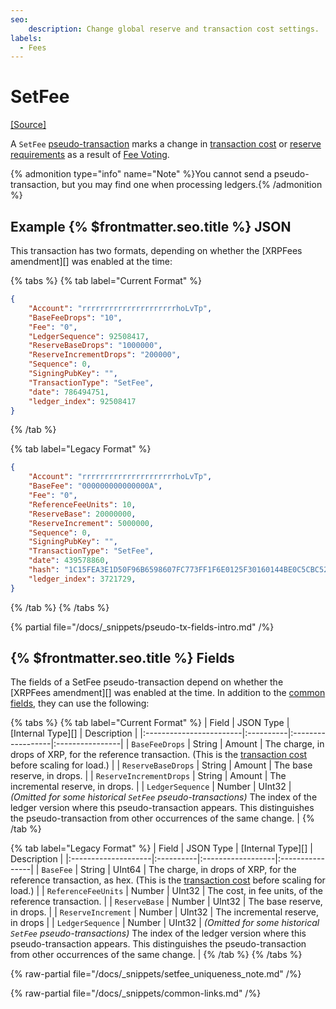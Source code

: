 ```yaml
---
seo:
    description: Change global reserve and transaction cost settings.
labels:
  - Fees
---
```

# SetFee
[[Source]](https://github.com/XRPLF/rippled/blob/1e01cd34f7a216092ed779f291b43324c167167a/src/xrpld/app/tx/detail/Change.cpp "Source")

A `SetFee` [pseudo-transaction](pseudo-transaction-types.md) marks a change in [transaction cost](../../../../concepts/transactions/transaction-cost.md) or [reserve requirements](../../../../concepts/accounts/reserves.md) as a result of [Fee Voting](../../../../concepts/consensus-protocol/fee-voting.md).

{% admonition type="info" name="Note" %}You cannot send a pseudo-transaction, but you may find one when processing ledgers.{% /admonition %}

## Example {% $frontmatter.seo.title %} JSON

This transaction has two formats, depending on whether the [XRPFees amendment][] was enabled at the time:

{% tabs %}
{% tab label="Current Format" %}
```json
{
    "Account": "rrrrrrrrrrrrrrrrrrrrrhoLvTp",
    "BaseFeeDrops": "10",
    "Fee": "0",
    "LedgerSequence": 92508417,
    "ReserveBaseDrops": "1000000",
    "ReserveIncrementDrops": "200000",
    "Sequence": 0,
    "SigningPubKey": "",
    "TransactionType": "SetFee",
    "date": 786494751,
    "ledger_index": 92508417
}
```
{% /tab %}

{% tab label="Legacy Format" %}
```json
{
    "Account": "rrrrrrrrrrrrrrrrrrrrrhoLvTp",
    "BaseFee": "000000000000000A",
    "Fee": "0",
    "ReferenceFeeUnits": 10,
    "ReserveBase": 20000000,
    "ReserveIncrement": 5000000,
    "Sequence": 0,
    "SigningPubKey": "",
    "TransactionType": "SetFee",
    "date": 439578860,
    "hash": "1C15FEA3E1D50F96B6598607FC773FF1F6E0125F30160144BE0C5CBC52F5151B",
    "ledger_index": 3721729,
}
```
{% /tab %}
{% /tabs %}

{% partial file="/docs/_snippets/pseudo-tx-fields-intro.md" /%}

## {% $frontmatter.seo.title %} Fields

The fields of a SetFee pseudo-transaction depend on whether the [XRPFees amendment][] was enabled at the time. In addition to the [common fields](./pseudo-transaction-types.md), they can use the following:

{% tabs %}
{% tab label="Current Format" %}
| Field                   | JSON Type | [Internal Type][] | Description     |
|:------------------------|:----------|:------------------|:----------------|
| `BaseFeeDrops`          | String    | Amount            | The charge, in drops of XRP, for the reference transaction. (This is the [transaction cost](../../../../concepts/transactions/transaction-cost.md) before scaling for load.) |
| `ReserveBaseDrops`      | String    | Amount            | The base reserve, in drops. |
| `ReserveIncrementDrops` | String    | Amount            | The incremental reserve, in drops. |
| `LedgerSequence`        | Number    | UInt32            | _(Omitted for some historical `SetFee` pseudo-transactions)_ The index of the ledger version where this pseudo-transaction appears. This distinguishes the pseudo-transaction from other occurrences of the same change. |
{% /tab %}

{% tab label="Legacy Format" %}
| Field               | JSON Type | [Internal Type][] | Description     |
|:--------------------|:----------|:------------------|:----------------|
| `BaseFee`           | String    | UInt64            | The charge, in drops of XRP, for the reference transaction, as hex. (This is the [transaction cost](../../../../concepts/transactions/transaction-cost.md) before scaling for load.) |
| `ReferenceFeeUnits` | Number    | UInt32            | The cost, in fee units, of the reference transaction. |
| `ReserveBase`       | Number    | UInt32            | The base reserve, in drops. |
| `ReserveIncrement`  | Number    | UInt32            | The incremental reserve, in drops |
| `LedgerSequence`    | Number    | UInt32            | _(Omitted for some historical `SetFee` pseudo-transactions)_ The index of the ledger version where this pseudo-transaction appears. This distinguishes the pseudo-transaction from other occurrences of the same change. |
{% /tab %}
{% /tabs %}

{% raw-partial file="/docs/_snippets/setfee_uniqueness_note.md" /%}

{% raw-partial file="/docs/_snippets/common-links.md" /%}
